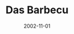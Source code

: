 ---
title: Das Barbecu
date: 2002-11-01
closing_date: 2002-11-16
layout: productions
featured_image: 
image_caption:
image_credit:
playbill: 
category: 
Theatre: Theatre Jacksonville
Venue: Little Theatre
cast:
  Actor One: Jenny McCombes
  Actor Two: Amy Szkody
  Actor Three: Christine DuMars
  Actor Four: Karl Rogers
  Actor Five: Blake Osner
  Actor Six: Gabriel White
crew:
  Artistic Director: Tony Walsh
  Music Director: Ellen Milligan
  Choreograher: Ellie Barrett
  Stage Manager: Valerie Howard
  Technical Direcor: Jeffery L. Wagoner
  Set Design: Kelly J. Wagoner
  Lighing Design: Jeffery L. Wagoner
  Costume Design: Joy Smith
  Costume Crew:
    - Samantha Watson
    - Andra Smith
    - Beka Vaughn
    - Martha Williams
    - Katy Bilderback
  Hair and Make-up Design: Tracy Olin
  Prop Design: Claudia Wright
  Prop Crew:
    - Paula Biggs
    - Gloria Davis
  Running Crew:
    - Claudia Wright
    - Greg Odenwald
    - Jeffery L. Wagoner
    - Alissa Cooke-Dew
    - John Gibson
  Lighboard Operator: Gloria Pepe
  Spotlight Operator: Gloria Pepe
  Technical Assistant: Dorothy Deane
  Set Construction:
    - Gloria Pepe
    - Colin J. Williams
    - Jon Brenan
    - John Gibson
    - Katie Braddy
    - Dorothy Deane
  Photography: Sarah Boone
orchestra:
external_links:
---